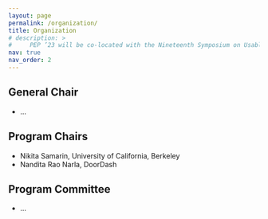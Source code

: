 ```yaml
---
layout: page
permalink: /organization/
title: Organization
# description: > 
#     PEP ’23 will be co-located with the Nineteenth Symposium on Usable Privacy and Security (SOUPS 2023).
nav: true
nav_order: 2
---
```


## General Chair
* ... 

## Program Chairs
* Nikita Samarin, University of California, Berkeley
* Nandita Rao Narla, DoorDash

## Program Committee
* ... 
